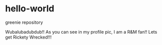 # hello-world
greenie repository

Wubalubadubdub!! As you can see in my profile pic, I am a R&M fan!! 
Lets get Rickety Wrecked!!!

